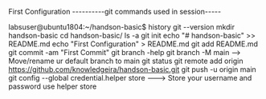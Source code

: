 First Configuration
----------git commands used in session-----

labsuser@ubuntu1804:~/handson-basic$ history
 git --version
 mkdir handson-basic
cd handson-basic/
ls -a
git init
echo "# handson-basic" >> README.md
echo "First Configuration" > README.md 
git add README.md 
git commit -am "First Commit"
git branch -help
git branch -M main   --> Move/rename ur default branch to main
git status
git remote add origin https://github.com/knowledgeira/handson-basic.git
git push -u origin main
git config --global credential.helper store       ---> Store your username and password use helper store

